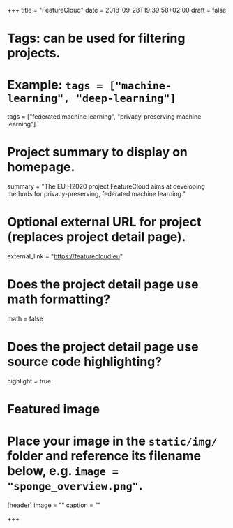 +++
title = "FeatureCloud"
date = 2018-09-28T19:39:58+02:00
draft = false

# Tags: can be used for filtering projects.
# Example: `tags = ["machine-learning", "deep-learning"]`
tags = ["federated machine learning", "privacy-preserving machine learning"]

# Project summary to display on homepage.
summary = "The EU H2020 project FeatureCloud aims at developing methods for privacy-preserving, federated machine learning."

# Optional external URL for project (replaces project detail page).
external_link = "https://featurecloud.eu"

# Does the project detail page use math formatting?
math = false

# Does the project detail page use source code highlighting?
highlight = true

# Featured image
# Place your image in the `static/img/` folder and reference its filename below, e.g. `image = "sponge_overview.png"`.
[header]
image = ""
caption = ""

+++
